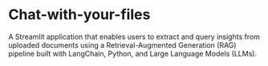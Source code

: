 # Chat-with-your-files
A Streamlit application that enables users to extract and query insights from uploaded documents using a Retrieval-Augmented Generation (RAG) pipeline built with LangChain, Python, and Large Language Models (LLMs).
